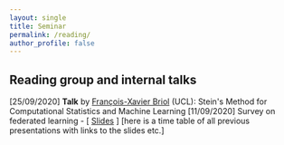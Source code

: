 ```yaml
---
layout: single
title: Seminar
permalink: /reading/
author_profile: false
---
```


## Reading group and internal talks
[25/09/2020] **Talk** by [François-Xavier Briol](https://fxbriol.github.io/) (UCL): Stein's Method for Computational Statistics and Machine Learning
[11/09/2020] Survey on federated learning - [ [Slides](/assets/rgroups/federated_learning.pdf) ]
[here is a time table of all previous presentations with links to the slides etc.]


